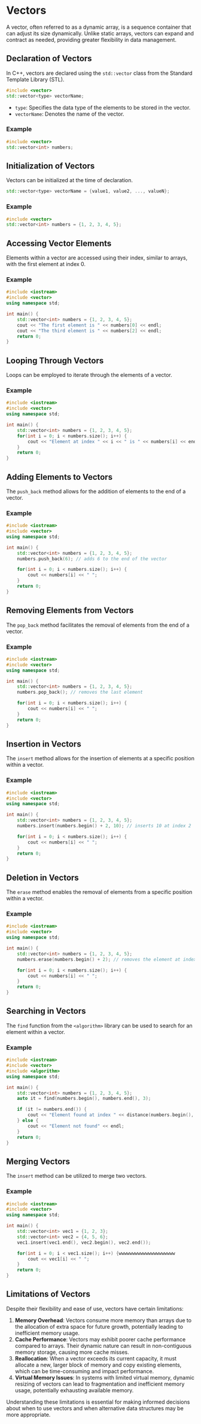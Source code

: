 # Vectors

A vector, often referred to as a dynamic array, is a sequence container that can adjust its size dynamically. Unlike static arrays, vectors can expand and contract as needed, providing greater flexibility in data management.

## Declaration of Vectors

In C++, vectors are declared using the `std::vector` class from the Standard Template Library (STL).

```cpp
#include <vector>
std::vector<type> vectorName;
```

- `type`: Specifies the data type of the elements to be stored in the vector.
- `vectorName`: Denotes the name of the vector.

### Example

```cpp
#include <vector>
std::vector<int> numbers;
```

## Initialization of Vectors

Vectors can be initialized at the time of declaration.

```cpp
std::vector<type> vectorName = {value1, value2, ..., valueN};
```

### Example

```cpp
#include <vector>
std::vector<int> numbers = {1, 2, 3, 4, 5};
```

## Accessing Vector Elements

Elements within a vector are accessed using their index, similar to arrays, with the first element at index 0.

### Example

```cpp
#include <iostream>
#include <vector>
using namespace std;

int main() {
    std::vector<int> numbers = {1, 2, 3, 4, 5};
    cout << "The first element is " << numbers[0] << endl;
    cout << "The third element is " << numbers[2] << endl;
    return 0;
}
```

## Looping Through Vectors

Loops can be employed to iterate through the elements of a vector.

### Example

```cpp
#include <iostream>
#include <vector>
using namespace std;

int main() {
    std::vector<int> numbers = {1, 2, 3, 4, 5};
    for(int i = 0; i < numbers.size(); i++) {
        cout << "Element at index " << i << " is " << numbers[i] << endl;
    }
    return 0;
}
```

## Adding Elements to Vectors

The `push_back` method allows for the addition of elements to the end of a vector.

### Example

```cpp
#include <iostream>
#include <vector>
using namespace std;

int main() {
    std::vector<int> numbers = {1, 2, 3, 4, 5};
    numbers.push_back(6); // adds 6 to the end of the vector

    for(int i = 0; i < numbers.size(); i++) {
        cout << numbers[i] << " ";
    }
    return 0;
}
```

## Removing Elements from Vectors

The `pop_back` method facilitates the removal of elements from the end of a vector.

### Example

```cpp
#include <iostream>
#include <vector>
using namespace std;

int main() {
    std::vector<int> numbers = {1, 2, 3, 4, 5};
    numbers.pop_back(); // removes the last element

    for(int i = 0; i < numbers.size(); i++) {
        cout << numbers[i] << " ";
    }
    return 0;
}
```

## Insertion in Vectors

The `insert` method allows for the insertion of elements at a specific position within a vector.

### Example

```cpp
#include <iostream>
#include <vector>
using namespace std;

int main() {
    std::vector<int> numbers = {1, 2, 3, 4, 5};
    numbers.insert(numbers.begin() + 2, 10); // inserts 10 at index 2

    for(int i = 0; i < numbers.size(); i++) {
        cout << numbers[i] << " ";
    }
    return 0;
}
```

## Deletion in Vectors

The `erase` method enables the removal of elements from a specific position within a vector.

### Example

```cpp
#include <iostream>
#include <vector>
using namespace std;

int main() {
    std::vector<int> numbers = {1, 2, 3, 4, 5};
    numbers.erase(numbers.begin() + 2); // removes the element at index 2

    for(int i = 0; i < numbers.size(); i++) {
        cout << numbers[i] << " ";
    }
    return 0;
}
```

## Searching in Vectors

The `find` function from the `<algorithm>` library can be used to search for an element within a vector.

### Example

```cpp
#include <iostream>
#include <vector>
#include <algorithm>
using namespace std;

int main() {
    std::vector<int> numbers = {1, 2, 3, 4, 5};
    auto it = find(numbers.begin(), numbers.end(), 3);

    if (it != numbers.end()) {
        cout << "Element found at index " << distance(numbers.begin(), it) << endl;
    } else {
        cout << "Element not found" << endl;
    }
    return 0;
}
```

## Merging Vectors

The `insert` method can be utilized to merge two vectors.

### Example

```cpp
#include <iostream>
#include <vector>
using namespace std;

int main() {
    std::vector<int> vec1 = {1, 2, 3};
    std::vector<int> vec2 = {4, 5, 6};
    vec1.insert(vec1.end(), vec2.begin(), vec2.end());

    for(int i = 0; i < vec1.size(); i++) {wwwwwwwwwwwwwwwwwwwww
        cout << vec1[i] << " ";
    }
    return 0;
}
```

## Limitations of Vectors

Despite their flexibility and ease of use, vectors have certain limitations:

1. **Memory Overhead**: Vectors consume more memory than arrays due to the allocation of extra space for future growth, potentially leading to inefficient memory usage.
2. **Cache Performance**: Vectors may exhibit poorer cache performance compared to arrays. Their dynamic nature can result in non-contiguous memory storage, causing more cache misses.
3. **Reallocation**: When a vector exceeds its current capacity, it must allocate a new, larger block of memory and copy existing elements, which can be time-consuming and impact performance.
4. **Virtual Memory Issues**: In systems with limited virtual memory, dynamic resizing of vectors can lead to fragmentation and inefficient memory usage, potentially exhausting available memory.

Understanding these limitations is essential for making informed decisions about when to use vectors and when alternative data structures may be more appropriate.